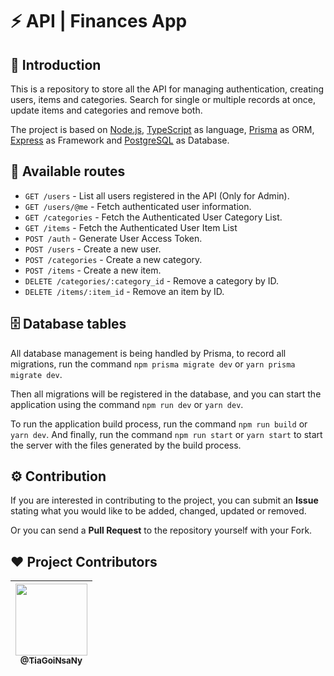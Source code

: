# :zap: API **|** Finances App

## :thinking: Introduction

This is a repository to store all the API for managing authentication, creating users, items and categories. Search for single or multiple records at once, update items and categories and remove both.

The project is based on [Node.js](https://nodejs.org/), [TypeScript](https://www.typescriptlang.org/) as language, [Prisma](https://www.prisma.io/) as ORM, [Express](https://expressjs.com/pt-br/) as Framework and [PostgreSQL](https://www.postgresql.org/) as Database.

## :door: Available routes
- `GET /users` - List all users registered in the API (Only for Admin).
- `GET /users/@me` - Fetch authenticated user information.
- `GET /categories` - Fetch the Authenticated User Category List.
- `GET /items` - Fetch the Authenticated User Item List
- `POST /auth` - Generate User Access Token.
- `POST /users` - Create a new user.
- `POST /categories` - Create a new category.
- `POST /items` - Create a new item.
- `DELETE /categories/:category_id` - Remove a category by ID.
- `DELETE /items/:item_id` - Remove an item by ID.

## :file_cabinet: Database tables

All database management is being handled by Prisma, to record all migrations, run the command `npm prisma migrate dev` or `yarn prisma migrate dev`.

Then all migrations will be registered in the database, and you can start the application using the command `npm run dev` or `yarn dev`.

To run the application build process, run the command `npm run build` or `yarn dev`. And finally, run the command `npm run start` or `yarn start` to start the server with the files generated by the build process.

## :gear: Contribution

If you are interested in contributing to the project, you can submit an **Issue** stating what you would like to be added, changed, updated or removed. 

Or you can send a **Pull Request** to the repository yourself with your Fork.


## :heart: Project Contributors
| [<img src="https://github.com/TiaGoiNsaNy.png" width=115><br><sub>@TiaGoiNsaNy</sub>](https://github.com/TiaGoiNsaNy) |
| :---: | 